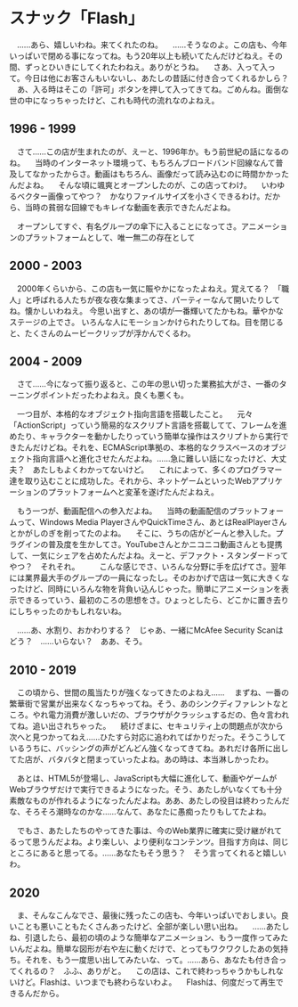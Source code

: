 # スナック「Flash」

　……あら、嬉しいわね。来てくれたのね。
　……そうなのよ。この店も、今年いっぱいで閉める事になってね。もう20年以上も続いてたんだけどねえ。その間、ずっとひいきにしてくれたわねえ。ありがとうね。
　さあ、入って入って。今日は他にお客さんもいないし、あたしの昔話に付き合ってくれるかしら？
　あ、入る時はそこの「許可」ボタンを押して入ってきてね。ごめんね。面倒な世の中になっちゃったけど、これも時代の流れなのよねえ。

## 1996 - 1999

　さて……この店が生まれたのが、えーと、1996年か。もう前世紀の話になるのね。
　当時のインターネット環境って、もちろんブロードバンド回線なんて普及してなかったからさ。動画はもちろん、画像だって読み込むのに時間かかったんだよね。
　そんな頃に颯爽とオープンしたのが、この店ってわけ。
　いわゆるベクター画像ってやつ？　かなりファイルサイズを小さくできるわけ。だから、当時の貧弱な回線でもキレイな動画を表示できたんだよね。

　オープンしてすぐ、有名グループの傘下に入ることになってさ。アニメーションのプラットフォームとして、唯一無二の存在として

## 2000 - 2003

　2000年くらいから、この店も一気に賑やかになったよねえ。覚えてる？　「職人」と呼ばれる人たちが夜な夜な集まってさ、パーティーなんて開いたりしてね。懐かしいわねえ。
今思い出すと、あの頃が一番輝いてたかもね。華やかなステージの上でさ。
いろんな人にモーションかけられたりしてね。目を閉じると、たくさんのムービークリップが浮かんでくるわ。

## 2004 - 2009

　さて……今になって振り返ると、この年の思い切った業務拡大がさ、一番のターニングポイントだったわよねえ。良くも悪くも。

　一つ目が、本格的なオブジェクト指向言語を搭載したこと。
　元々「ActionScript」っていう簡易的なスクリプト言語を搭載してて、フレームを進めたり、キャラクターを動かしたりっていう簡単な操作はスクリプトから実行できたんだけどね。それを、ECMAScript準拠の、本格的なクラスベースのオブジェクト指向言語へと進化させたんだよね。……急に難しい話になったけど、大丈夫？　あたしもよくわかってないけど。
　これによって、多くのプログラマー達を取り込むことに成功した。それから、ネットゲームといったWebアプリケーションのプラットフォームへと変革を遂げたんだよねえ。

　もう一つが、動画配信への参入だよね。
　当時の動画配信のプラットフォームって、Windows Media PlayerさんやQuickTimeさん、あとはRealPlayerさんとかがしのぎを削ってたのよね。
　そこに、うちの店がどーんと参入した。プラグインの普及度を生かしてさ。YouTubeさんとかニコニコ動画さんとも提携して、一気にシェアを占めたんだよね。えーと、デファクト・スタンダードってやつ？　それそれ。
　
　こんな感じでさ、いろんな分野に手を広げてさ。翌年には業界最大手のグループの一員になったし。そのおかげで店は一気に大きくなったけど、同時にいろんな物を背負い込んじゃった。簡単にアニメーションを表示できるっていう、最初のころの思想をさ。ひょっとしたら、どこかに置き去りにしちゃったのかもしれないね。

　……あ、水割り、おかわりする？　じゃあ、一緒にMcAfee Security Scanはどう？　……いらない？　ああ、そう。

## 2010 - 2019

　この頃から、世間の風当たりが強くなってきたのよねえ……
　まずね、一番の繁華街で営業が出来なくなっちゃってね。そう、あのシンクディファレントなところ。やれ電力消費が激しいだの、ブラウザがクラッシュするだの、色々言われてね。追い出されちゃった。
　続けざまに、セキュリティ上の問題点が次から次へと見つかってねえ……ひたすら対応に追われてばかりだった。そうこうしているうちに、バッシングの声がどんどん強くなってきてね。あれだけ各所に出してた店が、バタバタと閉まっていったよね。あの時は、本当淋しかったわ。

　あとは、HTML5が登場し、JavaScriptも大幅に進化して、動画やゲームがWebブラウザだけで実行できるようになった。そう、あたしがいなくても十分素敵なものが作れるようになったんだよね。ああ、あたしの役目は終わったんだな、そろそろ潮時なのかな……なんて、あなたに愚痴ったりもしてたよね。

　でもさ、あたしたちのやってきた事は、今のWeb業界に確実に受け継がれてるって思うんだよね。より楽しい、より便利なコンテンツ。目指す方向は、同じところにあると思ってる。……あなたもそう思う？　そう言ってくれると嬉しいわ。

## 2020

　ま、そんなこんなでさ、最後に残ったこの店も、今年いっぱいでおしまい。良いことも悪いこともたくさんあったけど、全部が楽しい思い出ね。
　……あたしね、引退したら、最初の頃のような簡単なアニメーション、もう一度作ってみたいんだよね。簡単な図形が右や左に動くだけで、とってもワクワクしたあの気持ち。それを、もう一度思い出してみたいな、って。……あら、あなたも付き合ってくれるの？　ふふ、ありがと。
　この店は、これで終わっちゃうかもしれないけど。Flashは、いつまでも終わらないわよ。
　Flashは、何度だって再生できるんだから。
<!--stackedit_data:
eyJoaXN0b3J5IjpbLTQ0OTc5MzkzOSwxNTM5OTM5OTQ0LDE3OD
g5MjkwODksLTExOTE0MTQ0OSwxMjM3NDAyODA5LDI0OTcxNjg5
MiwtMTgyOTU0ODczOCwtMTgzMTkzNTc2MSwtOTM4MTE0MjkxLC
0yNDU3NDIzMjAsLTIwMDA1ODY0MDMsNzM4Mzc1NjU4LDI2MjA4
ODAxNywtMTE1NDIwNDU5MSw2NjMyMzQzNzYsMTgxMjU0ODcxNC
wtMTE5NTY0MDU0OSwxOTg3NjYxNzIyLC0xMzY0MjA5MTc1LC0x
OTc4MDU0MjJdfQ==
-->